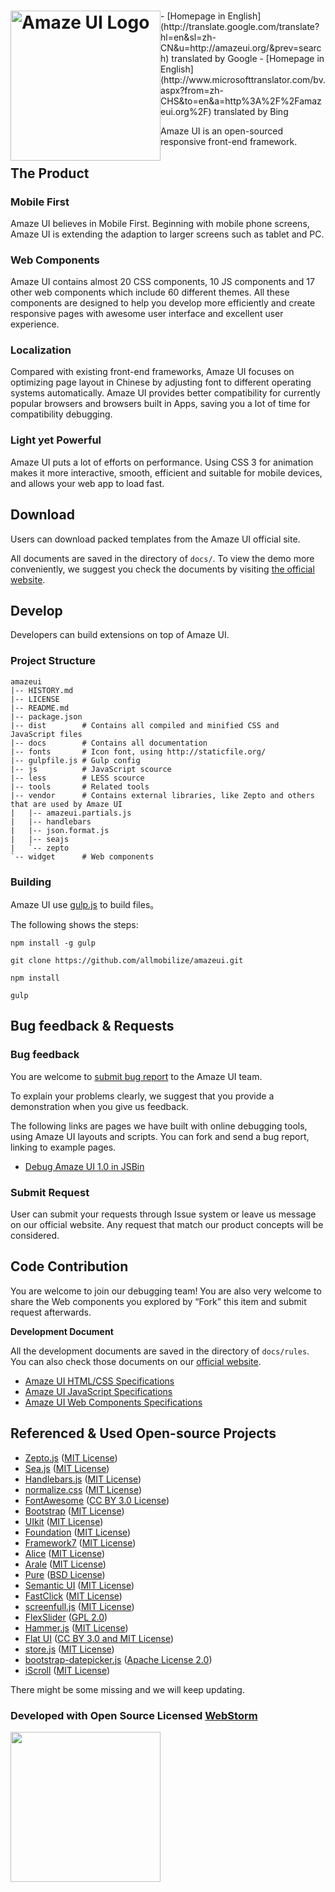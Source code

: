 <h1><a href="http://amazeui.org/" title="Amaze UI 官网"><img style="float: left" width="240" src="https://raw.githubusercontent.com/allmobilize/amazeui/master/vendor/amazeui/amazeui-b.png" alt="Amaze UI Logo"/></a></h1>
- [Homepage in English](http://translate.google.com/translate?hl=en&sl=zh-CN&u=http://amazeui.org/&prev=search) translated by Google
- [Homepage in English](http://www.microsofttranslator.com/bv.aspx?from=zh-CHS&to=en&a=http%3A%2F%2Famazeui.org%2F) translated by Bing

Amaze UI is an open-sourced responsive front-end framework.

## The Product

### Mobile First

Amaze UI believes in Mobile First. Beginning with mobile phone screens, Amaze UI is extending the adaption to larger screens such as tablet and PC.


### Web Components

Amaze UI contains almost 20 CSS components, 10 JS components and 17 other web components which include 60 different themes. All these components are designed to help you develop more efficiently and create responsive pages with awesome user interface and excellent user experience.


### Localization

Compared with existing front-end frameworks, Amaze UI focuses on optimizing page layout in Chinese by adjusting font to different operating systems automatically. Amaze UI provides better compatibility for currently popular browsers and browsers built in Apps, saving you a lot of time for compatibility debugging.


### Light yet Powerful

Amaze UI puts a lot of efforts on performance. Using CSS 3 for animation makes it more interactive, smooth, efficient and suitable for mobile devices, and allows your web app to load fast.


## Download

Users can download packed templates from the Amaze UI official site.

All documents are saved in the directory of `docs/`. To view the demo more conveniently, we suggest you check the documents by visiting [the official website](http://amazeui.org/).


## Develop

Developers can build extensions on top of Amaze UI.

### Project Structure

```
amazeui
|-- HISTORY.md
|-- LICENSE
|-- README.md
|-- package.json
|-- dist        # Contains all compiled and minified CSS and JavaScript files
|-- docs        # Contains all documentation
|-- fonts       # Icon font, using http://staticfile.org/
|-- gulpfile.js # Gulp config
|-- js          # JavaScript scource
|-- less        # LESS scource
|-- tools       # Related tools
|-- vendor      # Contains external libraries, like Zepto and others that are used by Amaze UI
|   |-- amazeui.partials.js
|   |-- handlebars
|   |-- json.format.js
|   |-- seajs
|   `-- zepto
`-- widget      # Web components
```

### Building

Amaze UI use [gulp.js](http://gulpjs.com/) to build files。

The following shows the steps:

```
npm install -g gulp

git clone https://github.com/allmobilize/amazeui.git

npm install

gulp
```

## Bug feedback & Requests

### Bug feedback

You are welcome to [submit bug report](https://github.com/allmobilize/amazeui/issues) to the Amaze UI team.

To explain your problems clearly, we suggest that you provide a demonstration when you give us feedback.

The following links are pages we have built with online debugging tools, using Amaze UI layouts and scripts. You can fork and send a bug report, linking to example pages.

- [Debug Amaze UI 1.0 in JSBin](http://jsbin.com/qasoxibuje/1/edit?html,output)

### Submit Request

User can submit your requests through Issue system or leave us message on our official website. Any request that match our product concepts will be considered.


## Code Contribution

You are welcome to join our debugging team! You are also very welcome to share the Web components you explored by “Fork” this item and submit request afterwards.


__Development Document__

All the development documents are saved in the directory of `docs/rules`. You can also check those documents on our [official website](http://amazeui.org/).

- [Amaze UI HTML/CSS Specifications](http://amazeui.org/getting-started/html-css)
- [Amaze UI JavaScript Specifications](http://amazeui.org/getting-started/javascript)
- [Amaze UI Web Components Specifications](http://amazeui.org/getting-started/widget)

## Referenced & Used Open-source Projects

* [Zepto.js](https://github.com/madrobby/zepto) ([MIT
License](https://github.com/madrobby/zepto/blob/master/MIT-LICENSE))
* [Sea.js](https://github.com/seajs/seajs) ([MIT License](https://github.com/seajs/seajs/blob/master/LICENSE.md))
* [Handlebars.js](https://github.com/wycats/handlebars.js) ([MIT
License](https://github.com/wycats/handlebars.js/blob/master/LICENSE))
* [normalize.css](https://github.com/necolas/normalize.css) ([MIT
License](https://github.com/necolas/normalize.css/blob/master/LICENSE.md))
* [FontAwesome](https://github.com/FortAwesome/Font-Awesome/) ([CC BY 3.0 License](http://creativecommons.org/licenses/by/3.0/))
* [Bootstrap](https://github.com/twbs/bootstrap) ([MIT License](https://github.com/twbs/bootstrap/blob/master/LICENSE))
* [UIkit](https://github.com/uikit/uikit) ([MIT License](https://github.com/uikit/uikit/blob/master/LICENSE.md))
* [Foundation](https://github.com/zurb/foundation) ([MIT
License](https://github.com/zurb/foundation/blob/master/LICENSE))
* [Framework7](https://github.com/nolimits4web/Framework7) ([MIT
License](https://github.com/nolimits4web/Framework7/blob/master/LICENSE))
* [Alice](https://github.com/aliceui/aliceui.org/) ([MIT
License](https://github.com/aliceui/aliceui.org/blob/master/LICENSE))
* [Arale](https://github.com/aralejs/aralejs.org/) ([MIT
License](https://github.com/aralejs/aralejs.org/blob/master/LICENSE))
* [Pure](https://github.com/yui/pure) ([BSD License](https://github.com/yui/pure/blob/master/LICENSE.md))
* [Semantic UI](https://github.com/Semantic-Org/Semantic-UI) ([MIT
License](https://github.com/Semantic-Org/Semantic-UI/blob/master/LICENSE.md))
* [FastClick](https://github.com/ftlabs/fastclick) ([MIT
License](https://github.com/ftlabs/fastclick/blob/master/LICENSE))
* [screenfull.js](https://github.com/sindresorhus/screenfull.js) ([MIT
License](https://github.com/sindresorhus/screenfull.js/blob/gh-pages/license))
* [FlexSlider](https://github.com/woothemes/FlexSlider) ([GPL 2.0](http://www.gnu.org/licenses/gpl-2.0.html))
* [Hammer.js](https://github.com/hammerjs/hammer.js) ([MIT License](https://github.com/hammerjs/hammer.js/blob/master/LICENSE.md))
* [Flat UI](https://github.com/designmodo/Flat-UI) ([CC BY 3.0 and MIT License](https://github.com/designmodo/Flat-UI#copyright-and-license))
* [store.js](https://github.com/marcuswestin/store.js) ([MIT License](https://github.com/marcuswestin/store.js/blob/master/LICENSE))
* [bootstrap-datepicker.js](http://www.eyecon.ro/bootstrap-datepicker/) ([Apache License 2.0](http://www.eyecon.ro/bootstrap-datepicker/js/bootstrap-datepicker.js))
* [iScroll](http://iscrolljs.com/) ([MIT License](http://iscrolljs.com/#license))

There might be some missing and we will keep updating.

### Developed with Open Source Licensed [WebStorm](http://www.jetbrains.com/webstorm/)

<a href="http://www.jetbrains.com/webstorm/" target="_blank">
<img src="http://ww1.sinaimg.cn/large/005yyi5Jjw1elpp6svs2eg30k004i3ye.gif" width="240" />
</a>
